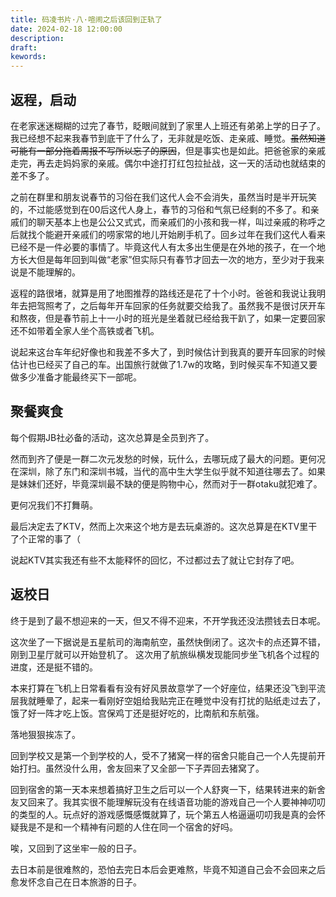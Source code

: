 ```yaml
---
title: 码凌书片·八·喧闹之后该回到正轨了
date: 2024-02-18 12:00:00
description: 
draft: 
kewords: 
---
```


## 返程，启动

在老家迷迷糊糊的过完了春节，眨眼间就到了家里人上班还有弟弟上学的日子了。我已经想不起来我春节到底干了什么了，无非就是吃饭、走亲戚、睡觉。~~虽然知道可能有一部分拖着周报不写所以忘了的原因~~，但是事实也是如此。把爸爸家的亲戚走完，再去走妈妈家的亲戚。偶尔中途打打红包拉扯战，这一天的活动也就结束的差不多了。

之前在群里和朋友说春节的习俗在我们这代人会不会消失，虽然当时是半开玩笑的，不过能感觉到在00后这代人身上，春节的习俗和气氛已经剩的不多了。和亲戚们的聊天基本上也是公公又式式，而亲戚们的小孩和我一样，叫过亲戚的称呼之后就找个能避开亲戚们的唠家常的地儿开始刷手机了。回乡过年在我们这代人看来已经不是一件必要的事情了。毕竟这代人有太多出生便是在外地的孩子，在一个地方长大但是每年回到叫做“老家”但实际只有春节才回去一次的地方，至少对于我来说是不能理解的。

返程的路很堵，就算是用了地图推荐的路线还是花了十个小时。爸爸和我说让我明年去把驾照考了，之后每年开车回家的任务就要交给我了。虽然我不是很讨厌开车和熬夜，但是春节前上十一小时的班光是坐着就已经给我干趴了，如果一定要回家还不如带着全家人坐个高铁或者飞机。

说起来这台车年纪好像也和我差不多大了，到时候估计到我真的要开车回家的时候估计也已经买了自己的车。出国旅行就做了1.7w的攻略，到时候买车不知道又要做多少准备才能最终买下一部呢。

## 聚餐爽食

每个假期JB社必备的活动，这次总算是全员到齐了。

然而到齐了便是一群二次元发愁的时候，玩什么，去哪玩成了最大的问题。更何况在深圳，除了东门和深圳书城，当代的高中生大学生似乎就不知道往哪去了。如果是妹妹们还好，毕竟深圳最不缺的便是购物中心，然而对于一群otaku就犯难了。

更何况我们不打舞萌。

最后决定去了KTV，然而上次来这个地方是去玩桌游的。这次总算是在KTV里干了个正常的事了（

说起KTV其实我还有些不太能释怀的回忆，不过都过去了就让它封存了吧。

## 返校日

终于是到了最不想迎来的一天，但又不得不迎来，不开学我还没法攒钱去日本呢。

这次坐了一下据说是五星航司的海南航空，虽然快倒闭了。这次卡的点还算不错，刚到卫星厅就可以开始登机了。 这次用了航旅纵横发现能同步坐飞机各个过程的进度，还是挺不错的。

本来打算在飞机上日常看看有没有好风景故意学了一个好座位，结果还没飞到平流层我就睡晕了，起来一看刚好空姐给我贴完正在睡觉中没有打扰的贴纸走过去了，饿了好一阵才吃上饭。宫保鸡丁还是挺好吃的，比南航和东航强。

落地狠狠挨冻了。

回到学校又是第一个到学校的人，受不了猪窝一样的宿舍只能自己一个人先提前开始打扫。虽然没什么用，舍友回来了又全部一下子弄回去猪窝了。

回到宿舍的第一天本来想着搞好卫生之后可以一个人舒爽一下，结果转进来的新舍友又回来了。我其实很不能理解玩没有在线语音功能的游戏自己一个人要神神叨叨的类型的人。玩点好的游戏感慨感慨就算了，玩个第五人格逼逼叨叨我是真的会怀疑我是不是和一个精神有问题的人住在同一个宿舍的好吗。

唉，又回到了这坐牢一般的日子。

去日本前是很难熬的，恐怕去完日本后会更难熬，毕竟不知道自己会不会回来之后愈发怀念自己在日本旅游的日子。